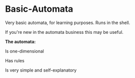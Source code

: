 # Basic-Automata
Very basic automata, for learning purposes. Runs in the shell.

If you're new in the automata business this may be useful.

<strong>The automata:</strong>
<p>Is one-dimensional</p>
<p>Has rules</p>
<p>Is very simple and self-explanatory</p>

